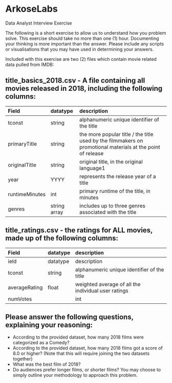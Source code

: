 # ArkoseLabs
Data Analyst Interview Exercise

The following is a short exercise to allow us to understand how you problem solve.  This exercise should take no more than one (1) hour.  Documenting your thinking is more important than the answer.  Please include any scripts or visualisations that you may have used in determining your answers.

Included with this exercise are two (2) files which contain movie related data pulled from IMDB:

## title_basics_2018.csv - A file containing all movies released in 2018, including the following columns:

|Field|datatype|description|
|:-----|:-------|:----------|
|tconst|string|alphanumeric unique identifier of the title|
|primaryTitle|string|the more popular title / the title used by the filmmakers on promotional materials at the point of release|
|originalTitle|string|original title, in the original language1
|year|YYYY|represents the release year of a title|
|runtimeMinutes|int|primary runtime of the title, in minutes|
|genres|string array|includes up to three genres associated with the title|


## title_ratings.csv - the ratings for ALL movies, made up of the following columns:

|Field|datatype|description|
|:-----|:-------|:----------|
|ield|datatype|description|
|tconst|string|alphanumeric unique identifier of the title|
|averageRating|float|weighted average of all the individual user ratings|
|numVotes||int||number of votes the title has received|



## Please answer the following questions, explaining your reasoning:

- According to the provided dataset, how many 2018 films were categorized as a Comedy? 
- According to the provided dataset, how many 2018 films got a score of 8.0 or higher?  (Note that this will require joining the two datasets together)
- What was the best film of 2018?
- Do audiences prefer longer films, or shorter films?  You may choose to simply outline your methodology to approach this problem.
